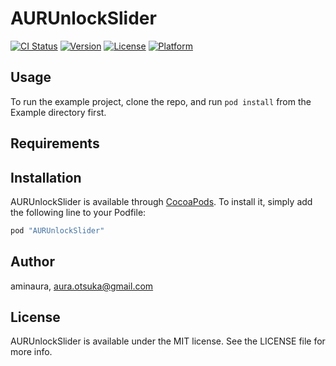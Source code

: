# AURUnlockSlider

[![CI Status](http://img.shields.io/travis/aminaura/AURUnlockSlider.svg?style=flat)](https://travis-ci.org/aminaura/AURUnlockSlider)
[![Version](https://img.shields.io/cocoapods/v/AURUnlockSlider.svg?style=flat)](http://cocoapods.org/pods/AURUnlockSlider)
[![License](https://img.shields.io/cocoapods/l/AURUnlockSlider.svg?style=flat)](http://cocoapods.org/pods/AURUnlockSlider)
[![Platform](https://img.shields.io/cocoapods/p/AURUnlockSlider.svg?style=flat)](http://cocoapods.org/pods/AURUnlockSlider)

## Usage

To run the example project, clone the repo, and run `pod install` from the Example directory first.

## Requirements

## Installation

AURUnlockSlider is available through [CocoaPods](http://cocoapods.org). To install
it, simply add the following line to your Podfile:

```ruby
pod "AURUnlockSlider"
```

## Author

aminaura, aura.otsuka@gmail.com

## License

AURUnlockSlider is available under the MIT license. See the LICENSE file for more info.
